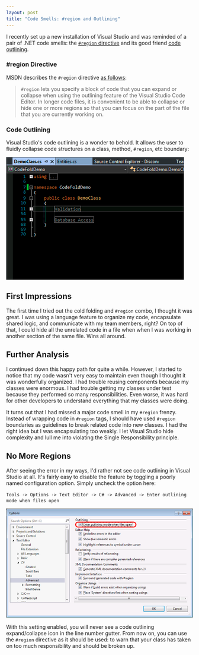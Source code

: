 ```yaml
---
layout: post
title: "Code Smells: #region and Outlining"
---
```


I recently set up a new installation of Visual Studio and was reminded of a pair of .NET code smells: the [`#region` directive](https://msdn.microsoft.com/en-us/library/9a1ybwek.aspx) and its good friend [code outlining](https://msdn.microsoft.com/en-us/library/vstudio/td6a5x4s\(v=vs.120\).aspx).

### #region Directive

MSDN describes the `#region` directive [as follows](https://msdn.microsoft.com/en-us/library/9a1ybwek.aspx#introduction):
> `#region` lets you specify a block of code that you can expand or collapse when using the outlining feature of the Visual Studio Code Editor. In longer code files, it is convenient to be able to collapse or hide one or more regions so that you can focus on the part of the file that you are currently working on. 

### Code Outlining

Visual Studio's code outlining is a wonder to behold.  It allows the user to fluidly collapse code structures on a class, method, `#region`, etc boundary:

<div class="text-center">
<img src="/images/code_smell_expand_collapse.gif" alt="Outlining Example">
</div>

## First Impressions

The first time I tried out the cold folding and `#region` combo, I thought it was great.  I was using a language feature to organize my code, encapsulate shared logic, and communicate with my team members, right?  On top of that, I could hide all the unrelated code in a file when when I was working in another section of the same file.  Wins all around.

## Further Analysis

I continued down this happy path for quite a while.  However, I started to notice that my code wasn't very easy to maintain even though I thought it was wonderfully organized.  I had trouble reusing components because my classes were enormous.  I had trouble getting my classes under test because they performed so many responsibilities.  Even worse, it was hard for other developers to understand everything that my classes were doing.

It turns out that I had missed a major code smell in my `#region` frenzy.  Instead of wrapping code in `#region` tags, I should have used `#region` boundaries as guidelines to break related code into new classes.  I had the right idea but I was encapsulating too weakly.  I let Visual Studio hide complexity and lull me into violating the Single Responsibility principle.

## No More Regions

After seeing the error in my ways, I'd rather not see code outlining in Visual Studio at all.  It's fairly easy to disable the feature by toggling a poorly named configuration option.  Simply uncheck the option here:

    Tools -> Options -> Text Editor -> C# -> Advanced -> Enter outlining mode when files open

<div class="text-center">
<img src="/images/code_smell_outlining_setting.png" alt="Outlining Setting">
</div>

With this setting enabled, you will never see a code outlining expand/collapse icon in the line number gutter.  From now on, you can use the `#region` directive as it should be used: to warn that your class has taken on too much responsibility and should be broken up.

